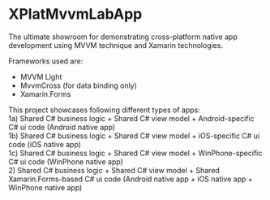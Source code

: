 XPlatMvvmLabApp
===============

The ultimate showroom for demonstrating cross-platform native app development using MVVM technique and Xamarin technologies.

Frameworks used are:
* MVVM Light
* MvvmCross (for data binding only)
* Xamarin.Forms

This project showcases following different types of apps:<br/>
1a) Shared C# business logic + Shared C# view model + Android-specific C# ui code (Android native app)<br/>
1b) Shared C# business logic + Shared C# view model + iOS-specific C# ui code (iOS native app)<br/>
1c) Shared C# business logic + Shared C# view model + WinPhone-specific C# ui code (WinPhone native app)<br/>
2)  Shared C# business logic + Shared C# view model + Shared Xamarin.Forms-based C# ui code (Android native app + iOS native app + WinPhone native app)<br/>
